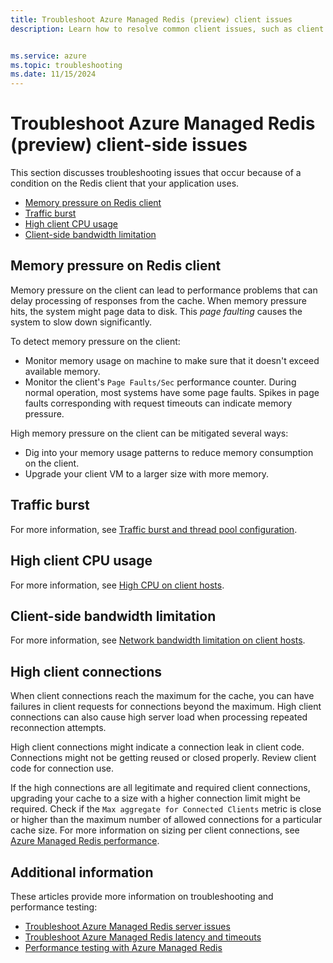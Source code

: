 ```yaml
---
title: Troubleshoot Azure Managed Redis (preview) client issues
description: Learn how to resolve common client issues, such as client memory pressure, traffic burst, high CPU, limited bandwidth, large requests, or large response size, when using Azure Managed Redis.


ms.service: azure
ms.topic: troubleshooting
ms.date: 11/15/2024
---
```

# Troubleshoot Azure Managed Redis (preview) client-side issues

This section discusses troubleshooting issues that occur because of a condition on the Redis client that your application uses.

- [Memory pressure on Redis client](#memory-pressure-on-redis-client)
- [Traffic burst](#traffic-burst)
- [High client CPU usage](#high-client-cpu-usage)
- [Client-side bandwidth limitation](#client-side-bandwidth-limitation)

## Memory pressure on Redis client

Memory pressure on the client can lead to performance problems that can delay processing of responses from the cache. When memory pressure hits, the system might page data to disk. This _page faulting_ causes the system to slow down significantly.

To detect memory pressure on the client:

- Monitor memory usage on machine to make sure that it doesn't exceed available memory.
- Monitor the client's `Page Faults/Sec` performance counter. During normal operation, most systems have some page faults. Spikes in page faults corresponding with request timeouts can indicate memory pressure.

High memory pressure on the client can be mitigated several ways:

- Dig into your memory usage patterns to reduce memory consumption on the client.
- Upgrade your client VM to a larger size with more memory.

## Traffic burst

For more information, see [Traffic burst and thread pool configuration](managed-redis-troubleshoot-timeouts.md#traffic-burst-and-thread-pool-configuration).

## High client CPU usage

For more information, see [High CPU on client hosts](managed-redis-troubleshoot-timeouts.md#high-cpu-on-client-hosts).

## Client-side bandwidth limitation

For more information, see [Network bandwidth limitation on client hosts](managed-redis-troubleshoot-timeouts.md#network-bandwidth-limitation-on-client-hosts).

## High client connections

When client connections reach the maximum for the cache, you can have failures in client requests for connections beyond the maximum. High client connections can also cause high server load when processing repeated reconnection attempts.

High client connections might indicate a connection leak in client code. Connections might not be getting reused or closed properly. Review client code for connection use.

If the high connections are all legitimate and required client connections, upgrading your cache to a size with a higher connection limit might be required. Check if the `Max aggregate for Connected Clients` metric is close or higher than the maximum number of allowed connections for a particular cache size. For more information on sizing per client connections, see [Azure Managed Redis performance](managed-redis-planning-faq.yml).

## Additional information

These articles provide more information on troubleshooting and performance testing:

- [Troubleshoot Azure Managed Redis server issues](managed-redis-troubleshoot-server.md)
- [Troubleshoot Azure Managed Redis latency and timeouts](managed-redis-troubleshoot-timeouts.md)
- [Performance testing with Azure Managed Redis](managed-redis-best-practices-performance.md)
